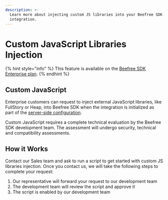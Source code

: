 ```yaml
---
description: >-
  Learn more about injecting custom JS libraries into your Beefree SDK
  integration.
---
```


# Custom JavaScript Libraries Injection

{% hint style="info" %}
This feature is available on the [Beefree SDK Enterprise plan](https://developers.beefree.io/pricing-plans).
{% endhint %}

## Custom JavaScript

Enterprise customers can request to inject external JavaScript libraries, like FullStory or Heap, into Beefree SDK when the integration is initialized as part of the [server-side configuration](../readme/installation/).&#x20;

Custom JavaScript requires a complete technical evaluation by the Beefree SDK development team. The assessment will undergo security, technical and compatibility assessments. &#x20;

## How it Works

Contact our Sales team and ask to run a script to get started with custom JS libraries injection. Once you contact us, we will take the following steps to complete your request:

1. Our representative will forward your request to our development team &#x20;
2. The development team will review the script and approve it
3. The script is enabled by our development team
